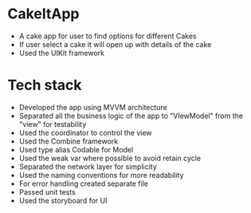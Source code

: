 # CakeItApp
* A cake app for user to find options for different Cakes 
* If user select a cake it will open up with details of the cake
* Used the UIKit framework

# Tech stack
* Developed the app using MVVM architecture
* Separated all the business logic of the app to "VIewModel" from the "view" for testability
* Used the coordinator to control the view
* Used the Combine framework
* Used type alias Codable for Model
* Used the weak var where possible to avoid retain cycle
* Separated the network layer for simplicity 
* Used the naming conventions for more readability 
* For error handling created separate file
* Passed unit tests
* Used the storyboard for UI
